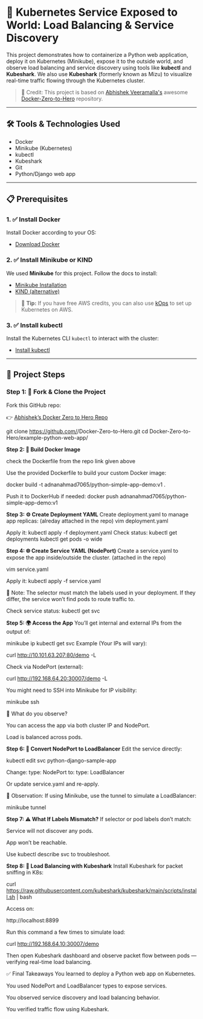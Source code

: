 # 🚀 Kubernetes Service Exposed to World: Load Balancing & Service Discovery

This project demonstrates how to containerize a Python web application, deploy it on Kubernetes (Minikube), expose it to the outside world, and observe load balancing and service discovery using tools like **kubectl** and **Kubeshark**.
We also use **Kubeshark** (formerly known as Mizu) to visualize real-time traffic flowing through the Kubernetes cluster.

> 🎁 Credit: This project is based on [Abhishek Veeramalla's](https://github.com/iam-veeramalla) awesome [Docker-Zero-to-Hero](https://github.com/iam-veeramalla/Docker-Zero-to-Hero) repository.

---

## 🛠️ Tools & Technologies Used

- Docker
- Minikube (Kubernetes)
- kubectl
- Kubeshark
- Git
- Python/Django web app

---

## 📋 Prerequisites

### 1. ✅ Install Docker
Install Docker according to your OS:
- [Download Docker](https://docs.docker.com/get-docker/)

### 2. ✅ Install Minikube or KIND
We used **Minikube** for this project. Follow the docs to install:
- [Minikube Installation](https://minikube.sigs.k8s.io/docs/start/)
- [KIND (alternative)](https://kind.sigs.k8s.io/)

> 🧠 **Tip:** If you have free AWS credits, you can also use [kOps](https://kops.sigs.k8s.io/getting_started/aws/) to set up Kubernetes on AWS.

### 3. ✅ Install kubectl
Install the Kubernetes CLI `kubectl` to interact with the cluster:
- [Install kubectl](https://kubernetes.io/docs/tasks/tools/install-kubectl/)

---

## 🧪 Project Steps

### Step 1: 🔁 Fork & Clone the Project

Fork this GitHub repo:

👉 [Abhishek’s Docker Zero to Hero Repo](https://github.com/iam-veeramalla/Docker-Zero-to-Hero)


git clone https://github.com/<your-username>/Docker-Zero-to-Hero.git
cd Docker-Zero-to-Hero/example-python-web-app/

**Step 2: 🐳 Build Docker Image**

check the Dockerfile from the repo link given above 

Use the provided Dockerfile to build your custom Docker image:

docker build -t adnanahmad7065/python-simple-app-demo:v1 .

Push it to DockerHub if needed:
docker push adnanahmad7065/python-simple-app-demo:v1

**Step 3: ⚙️ Create Deployment YAML**
Create deployment.yaml to manage app replicas:
(alreday attached in the repo)
vim deployment.yaml

Apply it:
kubectl apply -f deployment.yaml
Check status:
kubectl get deployments
kubectl get pods -o wide

**Step 4: 🌐 Create Service YAML (NodePort)**
Create a service.yaml to expose the app inside/outside the cluster.
(attached in the repo)

vim service.yaml

Apply it:
kubectl apply -f service.yaml

📝 Note: The selector must match the labels used in your deployment. If they differ, the service won’t find pods to route traffic to.

Check service status:
kubectl get svc

**Step 5: 🌍 Access the App**
You’ll get internal and external IPs from the output of:

minikube ip
kubectl get svc
Example (Your IPs will vary):

curl http://10.101.63.207:80/demo -L

Check via NodePort (external):


curl http://192.168.64.20:30007/demo -L

You might need to SSH into Minikube for IP visibility:

minikube ssh

🧠 What do you observe?

You can access the app via both cluster IP and NodePort.

Load is balanced across pods.

**Step 6: 🔁 Convert NodePort to LoadBalancer**
Edit the service directly:

kubectl edit svc python-django-sample-app

Change:
type: NodePort
to:
type: LoadBalancer

Or update service.yaml and re-apply.

📌 Observation:
If using Minikube, use the tunnel to simulate a LoadBalancer:

minikube tunnel

**Step 7: ⚠️ What If Labels Mismatch?**
If selector or pod labels don’t match:

Service will not discover any pods.

App won’t be reachable.

Use kubectl describe svc <svc-name> to troubleshoot.

**Step 8: 🧪 Load Balancing with Kubeshark**
Install Kubeshark for packet sniffing in K8s:


curl https://raw.githubusercontent.com/kubeshark/kubeshark/main/scripts/install.sh | bash

Access on:


http://localhost:8899

Run this command a few times to simulate load:

curl http://192.168.64.10:30007/demo

Then open Kubeshark dashboard and observe packet flow between pods — verifying real-time load balancing.

✅ Final Takeaways
You learned to deploy a Python web app on Kubernetes.

You used NodePort and LoadBalancer types to expose services.

You observed service discovery and load balancing behavior.

You verified traffic flow using Kubeshark.

